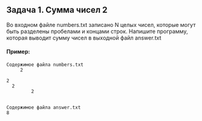 ## Задача 1. Сумма чисел 2
Во входном файле numbers.txt записано N целых чисел, которые могут быть разделены пробелами и концами строк. Напишите программу, которая выводит сумму чисел в выходной файл answer.txt

#### Пример:
````
Содержимое файла numbers.txt
     2

2
  2
         2


Содержимое файла answer.txt
8
````
